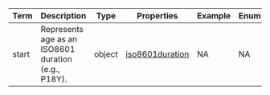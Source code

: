 |Term | Description | Type | Properties | Example | Enum|
| ---| ---| ---| ---| ---| --- |
| start | Represents age as an ISO8601 duration (e.g., P18Y). | object | [iso8601duration](./iso8601duration.md) | NA | NA|

